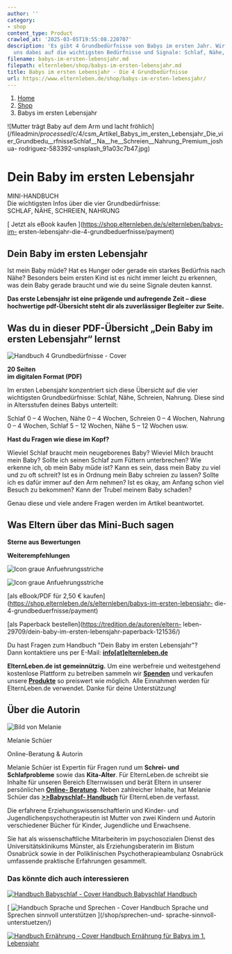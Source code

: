 ```yaml
---
author: ''
category:
- shop
content_type: Product
crawled_at: '2025-03-05T19:55:08.220707'
description: 'Es gibt 4 Grundbedürfnisse von Babys im ersten Jahr. Wir beschränken
  uns dabei auf die wichtigsten Bedürfnisse und Signale: Schlaf, Nähe, Schreien, Nahrung.'
filename: babys-im-ersten-lebensjahr.md
filepath: elternleben/shop/babys-im-ersten-lebensjahr.md
title: Babys im ersten Lebensjahr - Die 4 Grundbedürfnisse
url: https://www.elternleben.de/shop/babys-im-ersten-lebensjahr/
---
```


  1. [ Home ](/)
  2. [ Shop ](/shop)
  3. Babys im ersten Lebensjahr

![Mutter trägt Baby auf dem Arm und lacht
fröhlich](/fileadmin/_processed_/c/4/csm_Artikel_Babys_im_ersten_Lebensjahr_Die_vier_Grundbedu__rfnisseSchlaf__Na__he__Schreien__Nahrung_Premium_joshua-
rodriguez-583392-unsplash_91a03c7b47.jpg)

#  Dein Baby im ersten Lebensjahr

MINI-HANDBUCH  
Die wichtigsten Infos über die vier Grundbedürfnisse:  
SCHLAF, NÄHE, SCHREIEN, NAHRUNG

[ Jetzt als eBook kaufen ](https://shop.elternleben.de/s/elternleben/babys-im-
ersten-lebensjahr-die-4-grundbeduerfnisse/payment)

##  Dein Baby im ersten Lebensjahr

Ist mein Baby müde? Hat es Hunger oder gerade ein starkes Bedürfnis nach Nähe?
Besonders beim ersten Kind ist es nicht immer leicht zu erkennen, was dein
Baby gerade braucht und wie du seine Signale deuten kannst.

**Das erste Lebensjahr ist eine prägende und aufregende Zeit – diese
hochwertige pdf-Übersicht steht dir als zuverlässiger Begleiter zur Seite.**

##  Was du in dieser PDF-Übersicht „Dein Baby im ersten Lebensjahr“ lernst

![Handbuch 4 Grundbedürfnisse -
Cover](/fileadmin/_processed_/6/6/csm_Handbuch_Grundbeduerfnisse_teaser_8a37766ade.png)

**20 Seiten  
im digitalen Format (PDF)**

Im ersten Lebensjahr konzentriert sich diese Übersicht auf die vier
wichtigsten Grundbedürfnisse: Schlaf, Nähe, Schreien, Nahrung. Diese sind in
Altersstufen deines Babys unterteilt:

Schlaf 0 – 4 Wochen, Nähe 0 – 4 Wochen, Schreien 0 – 4 Wochen, Nahrung 0 – 4
Wochen, Schlaf 5 – 12 Wochen, Nähe 5 – 12 Wochen usw.

**Hast du Fragen wie diese im Kopf?**

Wieviel Schlaf braucht mein neugeborenes Baby? Wieviel Milch braucht mein
Baby? Sollte ich seinen Schlaf zum Füttern unterbrechen? Wie erkenne ich, ob
mein Baby müde ist? Kann es sein, dass mein Baby zu viel und zu oft schreit?
Ist es in Ordnung mein Baby schreien zu lassen? Sollte ich es dafür immer auf
den Arm nehmen? Ist es okay, am Anfang schon viel Besuch zu bekommen? Kann der
Trubel meinem Baby schaden?

Genau diese und viele andere Fragen werden im Artikel beantwortet.

##  Was Eltern über das Mini-Buch sagen

**Sterne aus Bewertungen**

**Weiterempfehlungen**

![Icon graue
Anfuehrungsstriche](/fileadmin/Assets/Icons/anfuehrungsstriche_grau.svg)

![Icon graue
Anfuehrungsstriche](/fileadmin/Assets/Icons/anfuehrungsstriche_grau.svg)

[als eBook/PDF für 2,50 €
kaufen](https://shop.elternleben.de/s/elternleben/babys-im-ersten-lebensjahr-
die-4-grundbeduerfnisse/payment)

[als Paperback bestellen](https://tredition.de/autoren/eltern-
leben-29709/dein-baby-im-ersten-lebensjahr-paperback-121536/)

Du hast Fragen zum Handbuch "Dein Baby im ersten Lebensjahr"?  
Dann kontaktiere uns per E-Mail:
**[info[at]elternleben.de](javascript:linkTo_UnCryptMailto\(%27nbjmup%2BjogpAfmufsomfcfo%5C%2Fef%27\);)**

**ElternLeben.de ist gemeinnützig.** Um eine werbefreie und weitestgehend
kostenlose Plattform zu betreiben sammeln wir
**[Spenden](https://www.elternleben.de/spenden/)** und verkaufen unsere
**[Produkte](https://www.elternleben.de/shop/)** so preiswert wie möglich.
Alle Einnahmen werden für ElternLeben.de verwendet. Danke für deine
Unterstützung!

##  Über die Autorin

![Bild von
Melanie](/fileadmin/_processed_/0/e/csm_Melanie_Schu__er_klein_ab7d67e69e.jpg)

Melanie Schüer

Online-Beratung & Autorin

Melanie Schüer ist Expertin für Fragen rund um **Schrei- und Schlafprobleme**
sowie das **Kita-Alter**. Für ElternLeben.de schreibt sie Inhalte für unseren
Bereich Elternwissen und berät Eltern in unserer persönlichen **[Online-
Beratung](https://www.elternleben.de/ueber-stell-uns-deine-frage/)**. Neben
zahlreicher Inhalte, hat Melanie Schüer das **[>>Babyschlaf-
Handbuch](https://www.elternleben.de/shop/babyschlaf-handbook-e/ "Opens
external link in new window")** für ElternLeben.de verfasst.

Die erfahrene Erziehungswissenschaftlerin und Kinder- und
Jugendlichenpsychotherapeutin ist Mutter von zwei Kindern und Autorin
verschiedener Bücher für Kinder, Jugendliche und Erwachsene.  
  
Sie hat als wissenschaftliche Mitarbeiterin im psychosozialen Dienst des
Universitätsklinikums Münster, als Erziehungsberaterin im Bistum Osnabrück
sowie in der Poliklinischen Psychotherapieambulanz Osnabrück umfassende
praktische Erfahrungen gesammelt.

### Das könnte dich auch interessieren

[ ![Handbuch Babyschlaf -
Cover](/fileadmin/_processed_/4/1/csm_Handbuch_Babyschalf_teaser_55259d2bf7.png)
Handbuch Babyschlaf Handbuch ](/shop/babyschlaf-handbook-e/)

[ ![Handbuch Sprache und Sprechen -
Cover](/fileadmin/_processed_/1/6/csm_Handbuch_Sprache_teaser_f9f818e08a.png)
Handbuch Sprache und Sprechen sinnvoll unterstützen ](/shop/sprechen-und-
sprache-sinnvoll-unterstuetzen/)

[ ![Handbuch Ernährung -
Cover](/fileadmin/_processed_/2/2/csm_Handbuch_Ernaehrung_teaser_909bd25597.png)
Handbuch Ernährung für Babys im 1. Lebensjahr ](/shop/ernaehrung-fuer-babys/)

